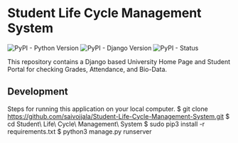 # Student Life Cycle Management System
![PyPI - Python Version](https://img.shields.io/pypi/pyversions/Django.svg) 
![PyPI - Django Version](https://img.shields.io/pypi/djversions/djangorestframework.svg)
![PyPI - Status](https://img.shields.io/pypi/status/Django.svg)

This repository contains a Django based University Home Page and Student Portal for checking Grades, Attendance, and Bio-Data. 

## Development 
Steps for running this application on your local computer. 
$ git clone https://github.com/saivojjala/Student-Life-Cycle-Management-System.git
$ cd Student\ Life\ Cycle\ Management\ System
$ sudo pip3 install -r requirements.txt
$ python3 manage.py runserver
